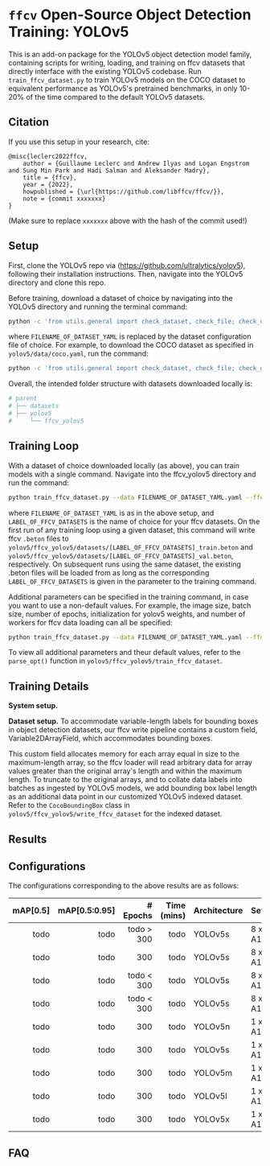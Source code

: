 # `ffcv` Open-Source Object Detection Training: YOLOv5
This is an add-on package for the YOLOv5 object detection model family, containing scripts for writing, loading, and training on ffcv datasets that directly interface with the existing YOLOv5 codebase. Run `train_ffcv_dataset.py` to train YOLOv5 models on the COCO dataset to equivalent performance as YOLOv5's pretrained benchmarks, in only 10-20% of the time compared to the default YOLOv5 datasets.

## Citation
If you use this setup in your research, cite:

```
@misc{leclerc2022ffcv,
    author = {Guillaume Leclerc and Andrew Ilyas and Logan Engstrom and Sung Min Park and Hadi Salman and Aleksander Madry},
    title = {ffcv},
    year = {2022},
    howpublished = {\url{https://github.com/libffcv/ffcv/}},
    note = {commit xxxxxxx}
}
```
(Make sure to replace ``xxxxxxx`` above with the hash of the commit used!)

## Setup

First, clone the YOLOv5 repo via (https://github.com/ultralytics/yolov5), following their installation instructions. Then, navigate into the YOLOv5 directory and clone this repo.

Before training, download a dataset of choice by navigating into the YOLOv5 directory and running the terminal command:
```bash
python -c 'from utils.general import check_dataset, check_file; check_dataset(check_file("FILENAME_OF_DATASET_YAML"))'
```
where `FILENAME_OF_DATASET_YAML` is replaced by the dataset configuration file of choice. For example, to download the COCO dataset as specified in `yolov5/data/coco.yaml`, run the command:
```bash
python -c 'from utils.general import check_dataset, check_file; check_dataset(check_file("coco.yaml"))'
```

Overall, the intended folder structure with datasets downloaded locally is:
```bash
# parent
# ├── datasets
# ├── yolov5
#     └── ffcv_yolov5
```

## Training Loop

With a dataset of choice downloaded locally (as above), you can train models with a single command. Navigate into the ffcv_yolov5 directory and run the command:

```bash
python train_ffcv_dataset.py --data FILENAME_OF_DATASET_YAML.yaml --ffcv-path LABEL_OF_FFCV_DATASETS
```
where `FILENAME_OF_DATASET_YAML` is as in the above setup, and `LABEL_OF_FFCV_DATASETS` is the name of choice for your ffcv datasets. On the first run of any training loop using a given dataset, this command will write ffcv `.beton` files to `yolov5/ffcv_yolov5/datasets/[LABEL_OF_FFCV_DATASETS]_train.beton` and `yolov5/ffcv_yolov5/datasets/[LABEL_OF_FFCV_DATASETS]_val.beton`, respectively. On subsequent runs using the same dataset, the existing .beton files will be loaded from as long as the corresponding `LABEL_OF_FFCV_DATASETS` is given in the parameter to the training command.

Additional parameters can be specified in the training command, in case you want to use a non-default values. For example, the image size, batch size, number of epochs, initialization for yolov5 weights, and number of workers for ffcv data loading can all be specified:
```bash
python train_ffcv_dataset.py --data FILENAME_OF_DATASET_YAML.yaml --ffcv-path LABEL_OF_FFCV_DATASETS --img 480 --batch 32 --epochs 300 --weights yolov5l.pt
```
To view all additional parameters and theur default values, refer to the `parse_opt()` function in `yolov5/ffcv_yolov5/train_ffcv_dataset`.



## Training Details
<p><b>System setup.</b> <!-- TODO --> </p>

<p><b>Dataset setup.</b> To accommodate variable-length labels for bounding boxes in object detection datasets, our ffcv write pipeline contains a custom field, Variable2DArrayField, which accommodates bounding boxes. <!-- Full documentation on Variable2DArrayField can be found on the ffcv api here: -->

This custom field allocates memory for each array equal in size to the maximum-length array, so the ffcv loader will read arbitrary data for array values greater than the original array's length and within the maximum length. To truncate to the original arrays, and to collate data labels into batches as ingested by YOLOv5 models, we add bounding box label length as an additional data point in our customized YOLOv5 indexed dataset. Refer to the `CocoBoundingBox` class in `yolov5/ffcv_yolov5/write_ffcv_dataset` for the indexed dataset.
</p>

## Results
<!-- ImageNet example contains a relevant figure on the right hand side here;
Let's get a similar figure of mAP vs. training time here, for ffcv vs. default YOLOv5 -->

## Configurations
The configurations corresponding to the above results are as follows:

|   mAP[0.5] |   mAP[0.5:0.95] |   # Epochs |   Time (mins) | Architecture   | Setup    |
|--------:|--------:|-----------:|--------------:|:---------------|:---------|
| todo | todo |  todo > 300 |       todo | YOLOv5s      | 8 x A100 |
| todo | todo |         300 |       todo | YOLOv5s      | 8 x A100 |
| todo | todo |  todo < 300 |       todo | YOLOv5s      | 8 x A100 |
| todo | todo |  todo < 300 |       todo | YOLOv5s      | 8 x A100 |
| todo | todo |         300 |       todo | YOLOv5n      | 1 x A100 |
| todo | todo |         300 |       todo | YOLOv5s      | 1 x A100 |
| todo | todo |         300 |       todo | YOLOv5m      | 1 x A100 |
| todo | todo |         300 |       todo | YOLOv5l      | 1 x A100 |
| todo | todo |         300 |       todo | YOLOv5x      | 1 x A100 |

<!-- Can decide on a different configuration structure if necessary -->

## FAQ
<!-- if necessary -->
